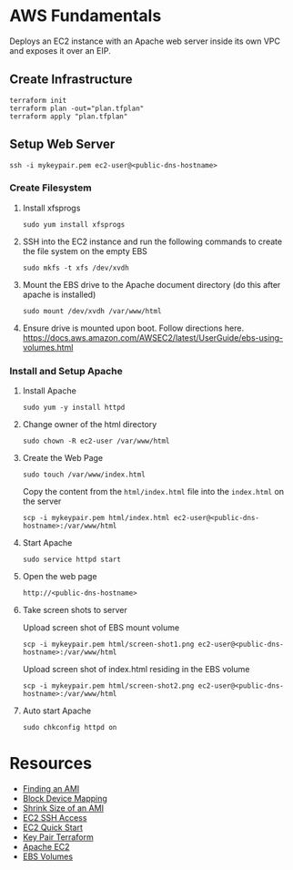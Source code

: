 # AWS Fundamentals

Deploys an EC2 instance with an Apache web server inside its own VPC and exposes it over an EIP.

## Create Infrastructure

```
terraform init
terraform plan -out="plan.tfplan"
terraform apply "plan.tfplan"
```

## Setup Web Server

`ssh -i mykeypair.pem ec2-user@<public-dns-hostname>`

### Create Filesystem

1. Install xfsprogs

    `sudo yum install xfsprogs`

2. SSH into the EC2 instance and run the following commands to create the file system on the empty EBS

    `sudo mkfs -t xfs /dev/xvdh`

3. Mount the EBS drive to the Apache document directory (do this after apache is installed)

    `sudo mount /dev/xvdh /var/www/html`

4. Ensure drive is mounted upon boot. Follow directions here. https://docs.aws.amazon.com/AWSEC2/latest/UserGuide/ebs-using-volumes.html

### Install and Setup Apache

1. Install Apache

    `sudo yum -y install httpd`

2. Change owner of the html directory

    `sudo chown -R ec2-user /var/www/html`

3. Create the Web Page

    `sudo touch /var/www/index.html`

    Copy the content from the `html/index.html` file into the `index.html` on the server

    `scp -i mykeypair.pem html/index.html ec2-user@<public-dns-hostname>:/var/www/html`

4. Start Apache

    `sudo service httpd start`

5. Open the web page

    `http://<public-dns-hostname>`

6. Take screen shots to server

    Upload screen shot of EBS mount volume

    `scp -i mykeypair.pem html/screen-shot1.png ec2-user@<public-dns-hostname>:/var/www/html`

    Upload screen shot of index.html residing in the EBS volume

    `scp -i mykeypair.pem html/screen-shot2.png ec2-user@<public-dns-hostname>:/var/www/html`

7. Auto start Apache

    `sudo chkconfig httpd on`

# Resources

- [Finding an AMI](https://docs.aws.amazon.com/AWSEC2/latest/UserGuide/finding-an-ami.html#finding-an-ami-console)
- [Block Device Mapping](https://docs.aws.amazon.com/AWSEC2/latest/UserGuide/block-device-mapping-concepts.html)
- [Shrink Size of an AMI](https://cloudership.com/blog/2017/5/28/shrink-the-size-of-an-ami)
- [EC2 SSH Access](https://medium.com/@hmalgewatta/setting-up-an-aws-ec2-instance-with-ssh-access-using-terraform-c336c812322f)
- [EC2 Quick Start](https://docs.aws.amazon.com/AmazonCloudWatch/latest/logs/QuickStartEC2Instance.html)
- [Key Pair Terraform](http://2ninjas1blog.com/terraform-assigning-an-aws-key-pair-to-your-ec2-instance-resource/)
- [Apache EC2](https://docs.aws.amazon.com/efs/latest/ug/wt2-apache-web-server.html)
- [EBS Volumes](https://docs.aws.amazon.com/AWSEC2/latest/UserGuide/ebs-using-volumes.html)